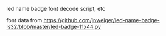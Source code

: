 led name badge font decode script, etc

font data from https://github.com/jnweiger/led-name-badge-ls32/blob/master/led-badge-11x44.py
